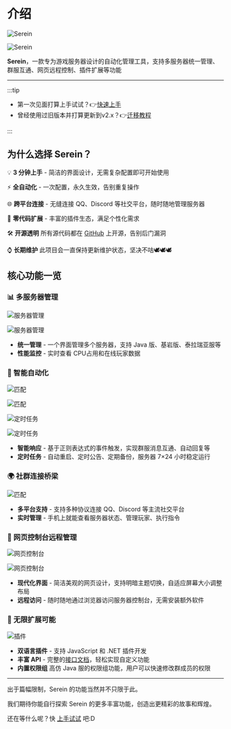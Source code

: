 # 介绍

![Serein](https://socialify.git.ci/SereinDev/Serein/image?font=KoHo&forks=1&issues=1&language=1&logo=data%3Aimage%2Fpng%3Bbase64%2CiVBORw0KGgoAAAANSUhEUgAAAgAAAAIABAMAAAAGVsnJAAAABGdBTUEAALGPC%2FxhBQAAACBjSFJNAAB6JgAAgIQAAPoAAACA6AAAdTAAAOpgAAA6mAAAF3CculE8AAAAJFBMVEUAAABLzDoklCEAAAA8tSxCxTEYTREHNQMIPQMBIwACLgH%2F%2F%2F9EIbNrAAAAAXRSTlMAQObYZgAAAAFiS0dECx%2FXxMAAAAAHdElNRQfoBAUCJBr7k6kPAAACqElEQVR42u3cQRXCMBBF0ViohVqIBSxgAQtYqAUsoJJNt5yZHqalhPvWk8W%2FAtJasunLzRtr1QEAAAAAAAAAAAAAAAAAAAAAAAAAAAAAAAAAAAAAAAAAAAAAAAAAAAAAAAAAAAAAAAAAAAAAAAAAAAAAAAAAAAAAAAAAAAADAvSgaNDW9wAAAAAAAAAAAAAAAAAAAAAAAAAAAAAAAAAAAAAAAAAAAAAAAAAAAAAAAAAAAAAAAAAAAAAAAAAAAAAAAAAAAAAAAAAAAACAeoDqgcP9IAEAAAAAAAAAAAAAAAAAAAAAAAAAAAAAAAAAAAAAAAAAAAAMCNA%2FDAAAAAAAAAAAAAAAAAAAAAAAAAAAAAAAAAAAAAAAAAAAAAAAAAAAAAAAAAAAAAAAAAAAAAAAAAAAAAAAAAAAAAAAAAAAAABwPoDqewAAAAAAAAAAAAAAAAAAAAAAAAAAAAAAAAAAAAAAAAAAAADA%2FgBR88G1swUAAAAAAAAAAAAAAAAAAAD8IcClOAAAAAAAAAAAAAAAAAAAAAAAAAAAAAAAAAAAAAAAAAAAAAAAAAAAAAAAAAAAAAAAAAAAAAAAAAAAAAAAAAAAAAAAAAAAAAAAAAAAAAAAAAAAAAAAAAAAAAAAAAAAAAAAAAAAAAAAAAAAAAAAAAAAAAAAAAAAAAAAAAAAAABA3DXZlCwaeAs6HAgAAAAAAAAAAAAAAAAAAAAAAAAAAAAAAAAAAAAAAAAAAAAAAAAAAAAAAAAAAAAAAAAAAAAAAAAAAAAAAAAAAAAAAAAAAAAAAAAAAAAAAAAAAAAAAAAAAAAAAAAAAAAAAAAAAAAAAAAAAAD4AYB7siXZY%2B3dgB70XAMAAAAAAAAAAAAAAAAAAAAAAAAAAAAAAAAAAAAAAAAAAAAAhL0AiB0RKxum4ykAAAAldEVYdGRhdGU6Y3JlYXRlADIwMjQtMDQtMDVUMDI6MzY6MjQrMDA6MDCBxqVlAAAAJXRFWHRkYXRlOm1vZGlmeQAyMDI0LTA0LTA1VDAyOjM2OjI0KzAwOjAw8Jsd2QAAAABJRU5ErkJggg%3D%3D&name=1&owner=1&pattern=Circuit%20Board&pulls=1&stargazers=1#light)

![Serein](https://socialify.git.ci/SereinDev/Serein/image?font=KoHo&forks=1&issues=1&language=1&logo=data%3Aimage%2Fpng%3Bbase64%2CiVBORw0KGgoAAAANSUhEUgAAAgAAAAIABAMAAAAGVsnJAAAABGdBTUEAALGPC%2FxhBQAAACBjSFJNAAB6JgAAgIQAAPoAAACA6AAAdTAAAOpgAAA6mAAAF3CculE8AAAAJFBMVEUAAABLzDoklCEAAAA8tSxCxTEYTREHNQMIPQMBIwACLgH%2F%2F%2F9EIbNrAAAAAXRSTlMAQObYZgAAAAFiS0dECx%2FXxMAAAAAHdElNRQfoBAUCJBr7k6kPAAACqElEQVR42u3cQRXCMBBF0ViohVqIBSxgAQtYqAUsoJJNt5yZHqalhPvWk8W%2FAtJasunLzRtr1QEAAAAAAAAAAAAAAAAAAAAAAAAAAAAAAAAAAAAAAAAAAAAAAAAAAAAAAAAAAAAAAAAAAAAAAAAAAAAAAAAAAAAAAAAAAAADAvSgaNDW9wAAAAAAAAAAAAAAAAAAAAAAAAAAAAAAAAAAAAAAAAAAAAAAAAAAAAAAAAAAAAAAAAAAAAAAAAAAAAAAAAAAAAAAAAAAAACAeoDqgcP9IAEAAAAAAAAAAAAAAAAAAAAAAAAAAAAAAAAAAAAAAAAAAAAMCNA%2FDAAAAAAAAAAAAAAAAAAAAAAAAAAAAAAAAAAAAAAAAAAAAAAAAAAAAAAAAAAAAAAAAAAAAAAAAAAAAAAAAAAAAAAAAAAAAABwPoDqewAAAAAAAAAAAAAAAAAAAAAAAAAAAAAAAAAAAAAAAAAAAADA%2FgBR88G1swUAAAAAAAAAAAAAAAAAAAD8IcClOAAAAAAAAAAAAAAAAAAAAAAAAAAAAAAAAAAAAAAAAAAAAAAAAAAAAAAAAAAAAAAAAAAAAAAAAAAAAAAAAAAAAAAAAAAAAAAAAAAAAAAAAAAAAAAAAAAAAAAAAAAAAAAAAAAAAAAAAAAAAAAAAAAAAAAAAAAAAAAAAAAAAABA3DXZlCwaeAs6HAgAAAAAAAAAAAAAAAAAAAAAAAAAAAAAAAAAAAAAAAAAAAAAAAAAAAAAAAAAAAAAAAAAAAAAAAAAAAAAAAAAAAAAAAAAAAAAAAAAAAAAAAAAAAAAAAAAAAAAAAAAAAAAAAAAAAAAAAAAAAD4AYB7siXZY%2B3dgB70XAMAAAAAAAAAAAAAAAAAAAAAAAAAAAAAAAAAAAAAAAAAAAAAhL0AiB0RKxum4ykAAAAldEVYdGRhdGU6Y3JlYXRlADIwMjQtMDQtMDVUMDI6MzY6MjQrMDA6MDCBxqVlAAAAJXRFWHRkYXRlOm1vZGlmeQAyMDI0LTA0LTA1VDAyOjM2OjI0KzAwOjAw8Jsd2QAAAABJRU5ErkJggg%3D%3D&name=1&owner=1&pattern=Circuit%20Board&pulls=1&stargazers=1&theme=Dark#dark)

**Serein**，一款专为游戏服务器设计的自动化管理工具，支持多服务器统一管理、群服互通、网页远程控制、插件扩展等功能

---

:::tip

- 第一次见面打算上手试试？👉[快速上手](./tutorial/rookie/get_started)
- 曾经使用过旧版本并打算更新到v2.x？👉[迁移教程](./tutorial/migration/from_v1)

:::

## 为什么选择 Serein？

💡 **3 分钟上手** - 简洁的界面设计，无需复杂配置即可开始使用

⚡ **全自动化** - 一次配置，永久生效，告别重复操作

🌐 **跨平台连接** - 无缝连接 QQ、Discord 等社交平台，随时随地管理服务器

🔧 **零代码扩展** - 丰富的插件生态，满足个性化需求

🛠 **开源透明** 所有源代码都在 [GitHub](https://github.com/SereinDev) 上开源，告别后门漏洞

⌚ **长期维护** 此项目会一直保持更新维护状态，坚决不咕~~🕊🕊🕊~~

## 核心功能一览

### 📊 多服务器管理

![服务器管理](./guidance/servers.png#light)

![服务器管理](./guidance/servers_dark.png#dark)

- **统一管理** - 一个界面管理多个服务器，支持 Java 版、基岩版、泰拉瑞亚服等
- **性能监控** - 实时查看 CPU占用和在线玩家数据

### 🤖 智能自动化

![匹配](./guidance/match.png#light)

![匹配](./guidance/match_dark.png#dark)

![定时任务](./guidance/schedule.png#light)

![定时任务](./guidance/schedule_dark.png#dark)

- **智能响应** - 基于正则表达式的事件触发，实现群服消息互通、自动回复等
- **定时任务** - 自动重启、定时公告、定期备份，服务器 7×24 小时稳定运行

### 🌍 社群连接桥梁

![匹配](./guidance/chat.jpg)

- **多平台支持** - 支持多种协议连接 QQ、Discord 等主流社交平台
- **实时管理** - 手机上就能查看服务器状态、管理玩家、执行指令

### 🛜 网页控制台远程管理

![网页控制台](./guidance/web_light.png#light)

![网页控制台](./guidance/web_dark.png#dark)

- **现代化界面** - 简洁美观的网页设计，支持明暗主题切换，自适应屏幕大小调整布局
- **远程访问** - 随时随地通过浏览器访问服务器控制台，无需安装额外软件

### 🧩 无限扩展可能

![插件](./guidance/plugins.png)

- **双语言插件** - 支持 JavaScript 和 .NET 插件开发
- **丰富 API** - 完整的[接口文档](./development/)，轻松实现自定义功能
- **内置权限组** 高仿 Java 服的权限组功能，用户可以快速修改群成员的权限

---

出于篇幅限制，Serein 的功能当然并不只限于此。

我们期待你能自行探索 Serein 的更多丰富功能，创造出更精彩的故事和辉煌。

还在等什么呢？快 [上手试试](./tutorial/rookie/get_started) 吧:D

